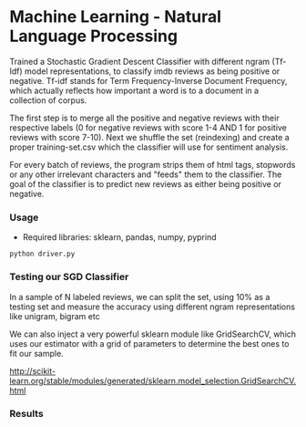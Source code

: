 # Machine Learning - Natural Language Processing
Trained a Stochastic Gradient Descent Classifier with different ngram (Tf-Idf) model representations, to classify imdb reviews as being positive or negative. Tf-idf stands for Term Frequency-Inverse Document Frequency, which actually reflects how important a word is to a document in a collection of corpus.

The first step is to merge all the positive and negative reviews with their respective labels (0 for negative reviews with score 1-4 AND 1 for positive reviews with score 7-10). Next we shuffle the set (reindexing) and create a proper training-set.csv which the classifier will use for sentiment analysis. 

For every batch of reviews, the program strips them of html tags, stopwords or any other irrelevant characters and "feeds" them to the classifier. The goal of the classifier is to predict new reviews as either being positive or negative.

### Usage

* Required libraries: sklearn, pandas, numpy, pyprind

```
python driver.py
```

### Testing our SGD Classifier
In a sample of N labeled reviews, we can split the set, using 10% as a testing set and measure the accuracy using different ngram representations like unigram, bigram etc

We can also inject a very powerful sklearn module like GridSearchCV, which uses our estimator with a grid of parameters to determine the best ones to fit our sample.

http://scikit-learn.org/stable/modules/generated/sklearn.model_selection.GridSearchCV.html

### Results
